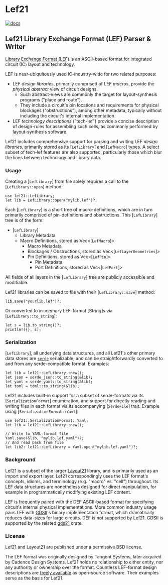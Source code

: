 
# Lef21

[![docs](https://docs.rs/lef21/badge.svg)](https://docs.rs/lef21)


## Lef21 Library Exchange Format (LEF) Parser & Writer

[Library Exchange Format (LEF)](https://en.wikipedia.org/wiki/Library_Exchange_Format)
is an ASCII-based format for integrated circuit (IC) layout and technology.

LEF is near-ubiquitously used IC-industry-wide for two related purposes:

* LEF *design libraries*, primarily comprised of LEF *macros*, provide the *physical abstract* view of circuit designs.
  * Such abstract-views are commonly the target for layout-synthesis programs ("place and route").
  * They include a circuit's pin locations and requirements for physical blockages ("obstructions"), among other metadata, typically without including the circuit's internal implementation.
* LEF *technology descriptions* ("tech-lef") provide a concise description of design-rules for assembling such cells, as commonly performed by layout-synthesis software.

Lef21 includes comprehensive support for parsing and writing LEF *design libraries*, primarily stored as its [`LefLibrary`] and [`LefMacro`] types.
A select subset of tech-lef features are also supported, particularly those which blur the lines between technology and library data.

### Usage

Creating a [`LefLibrary`] from file solely requires a call to the [`LefLibrary::open`] method:

```skip
use lef21::LefLibrary;
let lib = LefLibrary::open("mylib.lef")?;
```

Each [`LefLibrary`] is a short tree of macro-definitions, which are in turn primarily comprised of pin-definitions and obstructions.
This [`LefLibrary`] tree is of the form:

* [`LefLibrary`]
  * Library Metadata
  * Macro Definitions, stored as Vec<[`LefMacro`]>
    * Macro Metadata
    * Blockages / Obstructions, stored as Vec<[`LefLayerGeometries`]>
    * Pin Definitions, stored as Vec<[`LefPin`]>
      * Pin Metadata
      * Port Definitions, stored as Vec<[`LefPort`]>

All fields of all layers in the [`LefLibrary`] tree are publicly accessible and modifiable.

Lef21 libraries can be saved to file with their [`LefLibrary::save`] method:

```skip
lib.save("yourlib.lef")?;
```

Or converted to in-memory LEF-format [String]s via [`LefLibrary::to_string`]:

```skip
let s = lib.to_string()?;
println!({}, s);
```

### Serialization

[`LefLibrary`], all underlying data structures, and all Lef21's other primary data stores are [`serde`](https://crates.io/crates/serde) serializable,
and can be straightforwardly converted to and from any serde-compatible format. Examples:

```skip
let lib = lef21::LefLibrary::new();
let json = serde_json::to_string(&lib);
let yaml = serde_yaml::to_string(&lib);
let toml = toml::to_string(&lib);
```

Lef21 includes built-in support for a subset of serde-formats via its [`SerializationFormat`] enumeration,
and support for directly reading and writing files in each format via its accompanying [`SerdeFile`] trait.
Example using [`SerializationFormat::Yaml`]:

```skip
use lef21::SerializationFormat::Yaml;
let lib = lef21::LefLibrary::new();

// Write to YAML-format file
Yaml.save(&lib, "mylib.lef.yaml")?;
// And read back from file
let lib2: lef21::LefLibrary = Yaml.open("mylib.lef.yaml")?;
```

### Background

Lef21 is a subset of the larger [Layout21](https://github.com/dan-fritchman/Layout21) library, and is primarily used as an import and export layer.
Lef21 correspondingly uses the LEF format's concepts, idioms, and terminology (e.g. "macro" vs. "cell") throughout.
Its LEF data structures are nonetheless designed for direct manipulation, for example in programmatically modifying existing LEF content.

LEF is frequently paired with the DEF ASCII-based format for specifying circuit's internal physical implementations.
More common industry usage pairs LEF with [GDSII](https://crates.io/crates/gds21)'s binary implementation format,
which dramatically reduces data-sizes for large circuits.
DEF is not supported by Lef21. GDSII is supported by the related [gds21](https://crates.io/crates/gds21) crate.

### License

Lef21 and Layout21 are published under a permissive BSD license.

The LEF format was originally designed by Tangent Systems, later acquired by Cadence Design Systems.
Lef21 holds no relationship to either entity, nor any authority or ownership over the format.
Countless LEF-format design descriptions are [freely available](https://github.com/google/skywater-pdk-libs-sky130_fd_sc_hd/blob/main/cells/mux2/sky130_fd_sc_hd__mux2_1.lef)
as open-source software.
Their examples serve as the basis for Lef21.

